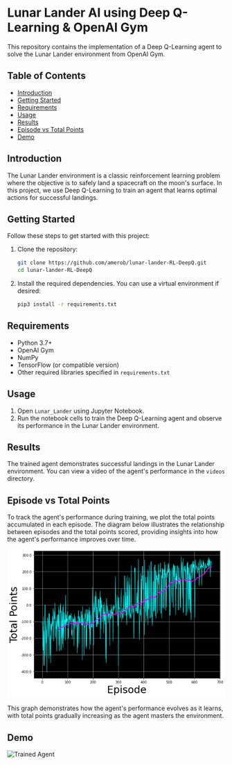 # Lunar Lander AI using Deep Q-Learning & OpenAI Gym

This repository contains the implementation of a Deep Q-Learning agent to solve the Lunar Lander environment from OpenAI Gym.

## Table of Contents

- [Introduction](#introduction)
- [Getting Started](#getting-started)
- [Requirements](#requirements)
- [Usage](#usage)
- [Results](#results)
- [Episode vs Total Points](#episode-vs-total-points)
- [Demo](#demo)

## Introduction

The Lunar Lander environment is a classic reinforcement learning problem where the objective is to safely land a spacecraft on the moon's surface. In this project, we use Deep Q-Learning to train an agent that learns optimal actions for successful landings.

## Getting Started

Follow these steps to get started with this project:

1. Clone the repository:

    ```bash
    git clone https://github.com/amerob/lunar-lander-RL-DeepQ.git
    cd lunar-lander-RL-DeepQ
    ```

2. Install the required dependencies. You can use a virtual environment if desired:

    ```bash
    pip3 install -r requirements.txt
    ```

## Requirements

- Python 3.7+
- OpenAI Gym
- NumPy
- TensorFlow (or compatible version)
- Other required libraries specified in `requirements.txt`

## Usage

1. Open `Lunar_Lander` using Jupyter Notebook.
2. Run the notebook cells to train the Deep Q-Learning agent and observe its performance in the Lunar Lander environment.

## Results

The trained agent demonstrates successful landings in the Lunar Lander environment. You can view a video of the agent's performance in the `videos` directory.

## Episode vs Total Points

To track the agent's performance during training, we plot the total points accumulated in each episode. The diagram below illustrates the relationship between episodes and the total points scored, providing insights into how the agent's performance improves over time.

![Episode vs Total Points](totalpoints.png)

This graph demonstrates how the agent's performance evolves as it learns, with total points gradually increasing as the agent masters the environment.

## Demo

![Trained Agent](d)
